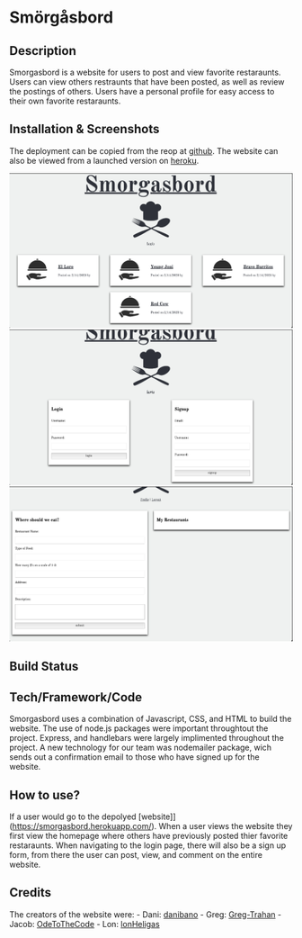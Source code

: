 # Smörgåsbord

## Description

  Smorgasbord is a website for users to post and view favorite restaraunts. Users can view others restraunts that have been posted, as well as review the postings of others. Users have a personal profile for easy access to their own favorite restaraunts.

  ## Installation & Screenshots

  The deployment can be copied from the reop at [github](https://github.com/Greg-Trahan/smorgasbord). The website can also be viewed from a launched version on [heroku](https://smorgasbord.herokuapp.com/).

  ![Homepage View](./assets/screenshots/homepage.png)
  ![login view](./assets/screenshots/login.png)
  ![profile view](./assets/screenshots/profile.png)

  ## Build Status



  ## Tech/Framework/Code

  Smorgasbord uses a combination of Javascript, CSS, and HTML to build the website. The use of node.js packages were important throughtout the project. Express, and handlebars were largely implimented throughout the project. A new technology for our team was nodemailer package, wich sends out a confirmation email to those who have signed up for the website.

  ## How to use?

  If a user would go to the depolyed [website]](https://smorgasbord.herokuapp.com/). When a user views the website they first view the homepage where others have previously posted thier favorite restaraunts. When navigating to the login page, there will also be a sign up form, from there the user can post, view, and comment on the entire website.

  ## Credits

  The creators of the website were:
    - Dani: [danibano](https://github.com/danibano)
    - Greg: [Greg-Trahan](https://github.com/Greg-Trahan)
    - Jacob: [OdeToTheCode](https://github.com/OdeToTheCode)
    - Lon: [lonHeligas](https://github.com/lonHeligas)